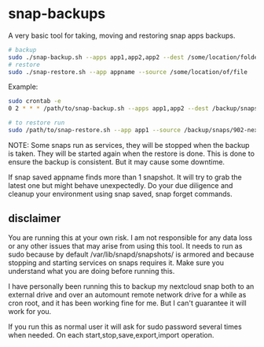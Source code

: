 # snap-backups

A very basic tool for taking, moving and restoring snap apps backups.

```bash
# backup
sudo ./snap-backup.sh --apps app1,app2,app2 --dest /some/location/folder
# restore
sudo ./snap-restore.sh --app appname --source /some/location/of/file
```

Example:
```bash
sudo crontab -e
0 2 * * * /path/to/snap-backup.sh --apps app1,app2 --dest /backup/snaps

# to restore run
sudo /path/to/snap-restore.sh --app app1 --source /backup/snaps/902-nextcloud-2023-12-12-033055
```

NOTE: Some snaps run as services, they will be stopped when the backup is taken. They will be started again when the restore is done. This is done to ensure the backup is consistent. But it may cause some downtime.

If snap saved appname finds more than 1 snapshot. It will try to grab the latest one but might behave unexpectedly. Do your due diligence and cleanup your environment using snap saved, snap forget commands.

## disclaimer

You are running this at your own risk. I am not responsible for any data loss or any other issues that may arise from using this tool.
It needs to run as sudo because by default /var/lib/snapd/snapshots/ is armored and because stopping and starting services on snaps requires it. Make sure you understand what you are doing before running this.

I have personally been running this to backup my nextcloud snap both to an external drive and over an automount remote network drive for a while as cron root, and it has been working fine for me. But I can't guarantee it will work for you.

If you run this as normal user it will ask for sudo password several times when needed. On each start,stop,save,export,import operation.
